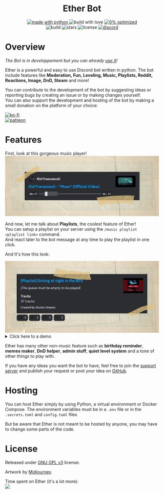 <div align="center">
   <h1>Ether Bot</h1>
</div>

<div align="center">
   <a href="https://python.org">
      <img src="https://img.shields.io/badge/made_with-python-blue?style=for-the-badge
" alt="made with python">
   </a>
   <a>
      <img src="https://img.shields.io/badge/build_with-love-red?style=for-the-badge
" alt="build with love">
   </a>
   <a href="https://www.youtube.com/watch?v=sXotP-9LcDY">
      <img src="https://img.shields.io/badge/0_%25-optimized-red?style=for-the-badge

" alt="0% optimized">
   </a>
   <br>
   <a>
      <img src="https://img.shields.io/github/actions/workflow/status/Ether-DiscordBot/Ether-Bot/python-linter.yml?style=for-the-badge" alt="build">
   </a>
   <a>
      <img src="https://img.shields.io/github/stars/Ether-DiscordBot/Ether-Bot?style=for-the-badge" alt="stars">
   </a>
   <a>
      <img src="https://img.shields.io/github/license/Ether-DiscordBot/Ether-Bot?style=for-the-badge" alt="license">
   </a>
   <a href="https://discord.gg/YTWUCufwjY">
      <img src="https://img.shields.io/discord/1027277588399403070?label=discord&style=for-the-badge" alt="discord">
   </a>
</div>

# Overview

*The Bot is in developpement but you can already [use it](https://discord.com/api/oauth2/authorize?client_id=985100792270819389&permissions=1514461785206&scope=bot%20applications.commands)!*

Ether is a powerful and easy to use Discord bot written in python.
The bot include features like **Moderation, Fun, Leveling, Music, Playlists, Reddit, Reactions, Image, DnD, Steam** and more!


You can contribute to the development of the bot by suggesting ideas or reporting bugs by creating an issue or by making changes yourself. <br>
You can also support the development and hosting of the bot by making a small donation on the platform of your choice:
<div>

[![ko-fi](https://ko-fi.com/img/githubbutton_sm.svg)](https://ko-fi.com/Y8Y7DH7YN) <br>
[![patreon](https://user-images.githubusercontent.com/67459553/206045259-8ef56c71-ea94-4bb2-ab7d-9720ce62e49e.png)](https://www.patreon.com/bePatron?u=81310310)
</div>

# Features

First, look at this gorgeous music player!
<img src="./docs/assets/music_player.png">

And now, let me talk about **Playlists**, the coolest feature of Ether!<br>
You can setup a playlist on your server using the `/music playlist <playlist link>` command. <br>
And react later to the bot message at any time to play the playlist in one click.

And It's how this look:

<img src="./docs/assets/playlist.png">

<details>
   <summary>Click here to a demo</summary>
   <img src="./docs/assets/playlist_demo.gif">
</details>

Ether has many other non-music feature such as **birthday reminder**, **memes maker**, **DnD helper**, **admin stuff**, **quiet level system** and a tone of other things to play with.

If you have any ideas you want the bot to have, feel free to join the [support server](https://discord.gg/YTWUCufwjY) and publish your request or post your idea on [GitHub](https://github.com/Ether-DiscordBot/Ether-Bot/discussions).

# Hosting

You can host Ether simply by using Python, a virtual environment or Docker Compose. The environment variables must be in a `.env` file or in the `.secrets.toml` and `config.toml` files

But be aware that Ether is not meant to be hosted by anyone, you may have to change some parts of the code.

# License

Released under [GNU GPL v3](https://www.gnu.org/licenses/gpl-3.0.en.html) license.

Artwork by [Midjourney](https://www.midjourney.com/home/).

Time spent on Ether (it's a lot more):<br>
<img src="https://wakatime.com/badge/user/f4edea00-8a0b-4565-ac0c-18240ac5aa36/project/f950bbed-dfa6-438e-a7c0-87d645b7718e.svg?style=for-the-badge">

